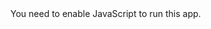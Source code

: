<!doctype html>
<html lang="en">

<head>
    <meta charset="utf-8">
    <meta name="msapplication-tap-highlight" content="no">
    <meta name="viewport" content="width=device-width,initial-scale=1">
    <meta name="robots" content="INDEX,FOLLOW">
    <meta name="description" content="">
    <meta name="author" content="Bittu Yadav">
    <meta name="Keywords" content="">
    <title>Agna Care</title>
    <base href="/a-c/" />
    <link rel="apple-touch-icon" sizes="180x180" href="/a-c/assets/img/apple-touch-icon.png">
    <link rel="icon" type="image/png" sizes="32x32" href="/a-c/assets/img/favicon-32x32.png">
    <link rel="icon" type="image/png" sizes="16x16" href="/a-c/assets/img/favicon-16x16.png">
    <link rel="manifest" href="site.webmanifest">
    <link rel="stylesheet" href="https://stackpath.bootstrapcdn.com/bootstrap/4.5.0/css/bootstrap.min.css" integrity="sha384-9aIt2nRpC12Uk9gS9baDl411NQApFmC26EwAOH8WgZl5MYYxFfc+NcPb1dKGj7Sk" crossorigin="anonymous">
    <link href="https://cdn.rawgit.com/mladenplavsic/css-ripple-effect/35c35541/dist/ripple.min.css" rel="stylesheet">
    <link rel="stylesheet" href="https://cdnjs.cloudflare.com/ajax/libs/font-awesome/5.13.1/css/all.min.css" crossorigin="anonymous">
    <link rel="stylesheet" href="/a-c/assets/css/common.css">
    <link rel="stylesheet" href="/a-c/assets/css/responsive.css">
    <link rel="stylesheet" href="/a-c/assets/css/custom.css">
    <link rel="stylesheet" href="/a-c/assets/css/style.css">
    <link rel="stylesheet" href="/a-c/assets/dev/style.css">
    <link rel="stylesheet" href="https://cdnjs.cloudflare.com/ajax/libs/animate.css/4.0.0/animate.min.css" />
    <link href="/a-c/static/css/2.1f172402.chunk.css" rel="stylesheet">
</head>

<body><noscript>You need to enable JavaScript to run this app.</noscript>
    <div id="root"></div>
    <script src="https://code.jquery.com/jquery-3.5.1.min.js" integrity="sha256-9/aliU8dGd2tb6OSsuzixeV4y/faTqgFtohetphbbj0=" crossorigin="anonymous"></script>
    <script src="https://cdn.jsdelivr.net/npm/popper.js@1.16.0/dist/umd/popper.min.js" integrity="sha384-Q6E9RHvbIyZFJoft+2mJbHaEWldlvI9IOYy5n3zV9zzTtmI3UksdQRVvoxMfooAo" crossorigin="anonymous"></script>
    <script src="https://stackpath.bootstrapcdn.com/bootstrap/4.5.0/js/bootstrap.min.js" integrity="sha384-OgVRvuATP1z7JjHLkuOU7Xw704+h835Lr+6QL9UvYjZE3Ipu6Tp75j7Bh/kR0JKI" crossorigin="anonymous"></script>
    <script>
        ! function(e) {
            function r(r) {
                for (var n, p, a = r[0], l = r[1], f = r[2], c = 0, s = []; c < a.length; c++) p = a[c], Object.prototype.hasOwnProperty.call(o, p) && o[p] && s.push(o[p][0]), o[p] = 0;
                for (n in l) Object.prototype.hasOwnProperty.call(l, n) && (e[n] = l[n]);
                for (i && i(r); s.length;) s.shift()();
                return u.push.apply(u, f || []), t()
            }

            function t() {
                for (var e, r = 0; r < u.length; r++) {
                    for (var t = u[r], n = !0, a = 1; a < t.length; a++) {
                        var l = t[a];
                        0 !== o[l] && (n = !1)
                    }
                    n && (u.splice(r--, 1), e = p(p.s = t[0]))
                }
                return e
            }
            var n = {},
                o = {
                    1: 0
                },
                u = [];

            function p(r) {
                if (n[r]) return n[r].exports;
                var t = n[r] = {
                    i: r,
                    l: !1,
                    exports: {}
                };
                return e[r].call(t.exports, t, t.exports, p), t.l = !0, t.exports
            }
            p.m = e, p.c = n, p.d = function(e, r, t) {
                p.o(e, r) || Object.defineProperty(e, r, {
                    enumerable: !0,
                    get: t
                })
            }, p.r = function(e) {
                "undefined" != typeof Symbol && Symbol.toStringTag && Object.defineProperty(e, Symbol.toStringTag, {
                    value: "Module"
                }), Object.defineProperty(e, "__esModule", {
                    value: !0
                })
            }, p.t = function(e, r) {
                if (1 & r && (e = p(e)), 8 & r) return e;
                if (4 & r && "object" == typeof e && e && e.__esModule) return e;
                var t = Object.create(null);
                if (p.r(t), Object.defineProperty(t, "default", {
                        enumerable: !0,
                        value: e
                    }), 2 & r && "string" != typeof e)
                    for (var n in e) p.d(t, n, function(r) {
                        return e[r]
                    }.bind(null, n));
                return t
            }, p.n = function(e) {
                var r = e && e.__esModule ? function() {
                    return e.default
                } : function() {
                    return e
                };
                return p.d(r, "a", r), r
            }, p.o = function(e, r) {
                return Object.prototype.hasOwnProperty.call(e, r)
            }, p.p = "/a-c/";
            var a = this["webpackJsonpmy-app"] = this["webpackJsonpmy-app"] || [],
                l = a.push.bind(a);
            a.push = r, a = a.slice();
            for (var f = 0; f < a.length; f++) r(a[f]);
            var i = l;
            t()
        }([])
    </script>
    <script src="/a-c/static/js/2.7e011817.chunk.js"></script>
    <script src="/a-c/static/js/main.642343ec.chunk.js"></script>
</body>

</html>